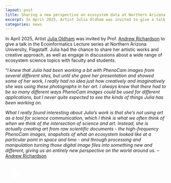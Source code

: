 ```yaml
---
layout: post
title: Sharing a new perspective on ecosystem data at Northern Arizona University
excerpt: In April 2025, Artist Julia Oldham was invited to give a talk in the Ecoinformatice Lecture series at Northern Arizona University.
categories: news
---
```


<script>
// Initialize each video container separately
document.addEventListener('DOMContentLoaded', function() {
    document.querySelectorAll('.video-container').forEach(container => {
        const thumbnail = container.querySelector('.video-thumbnail');
        const videoIframe = container.querySelector('.video-iframe');
        
        thumbnail.addEventListener('click', function() {
            thumbnail.style.display = 'none';
            videoIframe.style.display = 'block';
            
            // Reload iframe to ensure video starts playing
            const iframe = videoIframe.querySelector('iframe');
            const src = iframe.src;
            iframe.src = src;
        });
    });
});
</script>

In April 2025, Artist <a href = "https://fluxnetart.github.io/Julia/">Julia Oldham</a> was invited by Prof. <a href="https://richardson-lab.nau.edu/">Andrew Richardson</a> to give a talk in the Ecoinformatics Lecture series at Northern Arizona University, Flagstaff. Julia had the chance to share her artistic works and creative approach, as well as engage in discussions about a wide range of ecosystem science topics with faculty and students. 

“<i>I knew that Julia had been working a bit with PhenoCam images from several different sites, but until she gave her presentation and showed some of her work, I really had no idea just how creatively and imaginatively she was using these photographs in her art. I always knew that there had to be so many different ways PhenoCam images could be used for different applications, but I never quite expected to see the kinds of things Julia has been working on.</i>

<i>What I really found interesting about Julia’s work is that she’s not using art as a tool for science communication, which I think is what we often think of when we think of the intersection of science and art. Instead, she is actually creating art from raw scientific documents - the high-frequency PhenoCam images, snapshots of what an ecosystem looked like at a particular point in space and time - and through processing and manipulation turning those digital image files into something new and different, giving us an entirely new perspective on the world around us. </i> –  <a href="https://richardson-lab.nau.edu/">Andrew Richardson</a>


<div class="video-container" id="video1">
    <div class="video-thumbnail" style="background-image: url('https://fluxnetart.github.io/images/thumbnail_alembic2.png');">
        <div class="play-button">
            <svg width="64" height="64" viewBox="0 0 24 24" fill="white">
                <path d="M8 5v14l11-7z"/>
            </svg>
        </div>
    </div>
    <div class="video-iframe" style="display: none;">
        <iframe src="https://drive.google.com/file/d/1XSLdTlUhHdyAX138aVACi0mzQXZMTNWk/preview" frameborder="0" allowfullscreen></iframe>
    </div>
</div>

